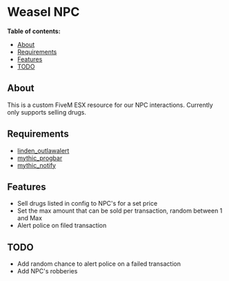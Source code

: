 Weasel NPC
===============
**Table of contents:**
  * [About](#about)
  * [Requirements](#Requirements)
  * [Features](#features)
  * [TODO](#todo)

About
-------
This is a custom FiveM ESX resource for our NPC interactions. Currently only supports selling drugs. 

Requirements
--------------------------------
  * [linden_outlawalert](https://github.com/thelindat/linden_outlawalert)
  * [mythic_progbar](https://github.com/HalCroves/mythic_progbar)
  * [mythic_notify](https://github.com/FlawwsX/mythic_notify)

Features
--------------------------------
- Sell drugs listed in config to NPC's for a set price
- Set the max amount that can be sold per transaction, random between 1 and Max
- Alert police on filed transaction

TODO
-----
- Add random chance to alert police on a failed transaction
- Add NPC's robberies
